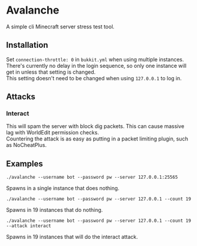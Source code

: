 # Avalanche  
A simple cli Minecraft server stress test tool.  

## Installation  
Set `connection-throttle: 0` in `bukkit.yml` when using multiple instances.  
There's currently no delay in the login sequence, so only one instance will get in unless that setting is changed.  
This setting doesn't need to be changed when using `127.0.0.1` to log in.

## Attacks  
### Interact
This will spam the server with block dig packets. This can cause massive lag with WorldEdit permission checks.  
Countering the attack is as easy as putting in a packet limiting plugin, such as NoCheatPlus.  

## Examples  
```
./avalanche --username bot --password pw --server 127.0.0.1:25565
```
Spawns in a single instance that does nothing.  

```
./avalanche --username bot --password pw --server 127.0.0.1 --count 19
```
Spawns in 19 instances that do nothing.  

```
./avalanche --username bot --password pw --server 127.0.0.1 --count 19 --attack interact
```
Spawns in 19 instances that will do the interact attack.
